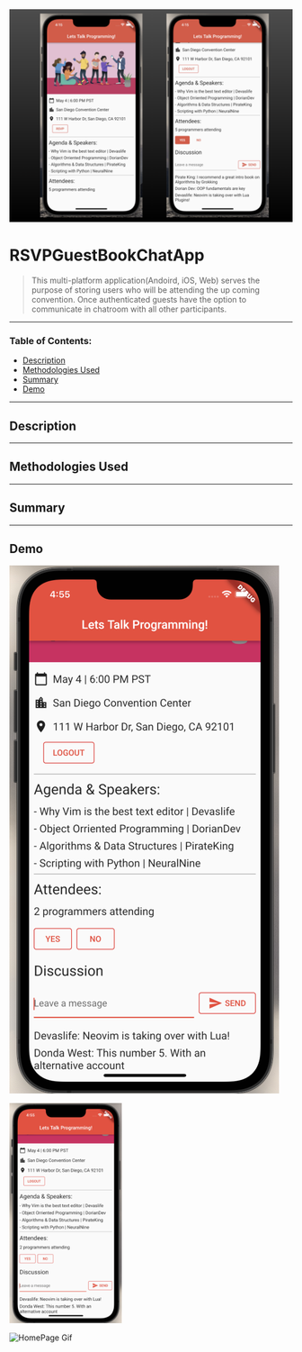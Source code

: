<img src="https://github.com/C-Dev66/RSVPGuestbookChatApp/blob/main/screenshots/SideBySide.png" alt="HomePage"/>

# RSVPGuestBookChatApp
> This multi-platform application(Andoird, iOS, Web) serves the purpose of storing users who will be attending the up coming convention. Once authenticated guests have the option to communicate in chatroom with all other participants.

---

### Table of Contents:

- [Description](#description)
- [Methodologies Used](#methodologies-used)
- [Summary](#summary)
- [Demo](#demo)




---

## Description



---

## Methodologies Used




---

## Summary




---

## Demo
![alt text](https://github.com/C-Dev66/RSVPGuestbookChatApp/blob/main/screenshots/HomePage.png)


<img src="https://github.com/C-Dev66/RSVPGuestbookChatApp/blob/main/screenshots/HomePage.png" alt="HomePage" width="200"/>

![HomePage Gif](https://github.com/C-Dev66/RSVPGuestbookChatApp/blob/main/screenshots/HomePage.gif)
